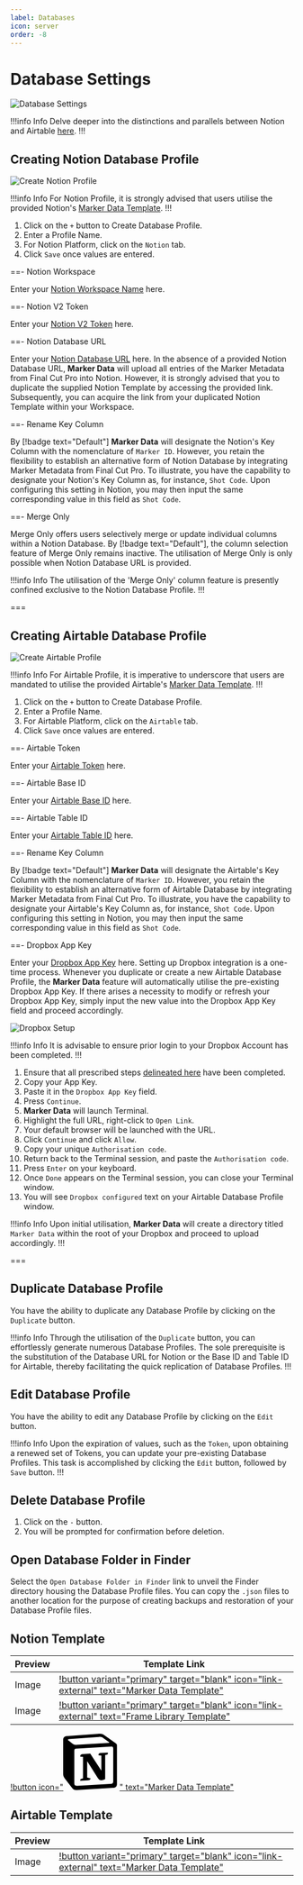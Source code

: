 ```yaml
---
label: Databases
icon: server
order: -8
---
```

# Database Settings

![Database Settings](/assets/md-database-settings.png)

!!!info Info
Delve deeper into the distinctions and parallels between Notion and Airtable [here](/databases/database-platforms).
!!!

## Creating Notion Database Profile

![Create Notion Profile](/assets/md-database-settings_01.png)

!!!info Info
For Notion Profile, it is strongly advised that users utilise the provided Notion's [Marker Data Template](/user-guide/databases/#notion-template).
!!!

1. Click on the `+` button to Create Database Profile.
2. Enter a Profile Name.
3. For Notion Platform, click on the `Notion` tab.
4. Click `Save` once values are entered.

==- Notion Workspace

Enter your [Notion Workspace Name](/databases/notion-prerequisite#obtain-your-workspace-name) here.

==- Notion V2 Token

Enter your [Notion V2 Token](/databases/notion-prerequisite#obtain-your-session-token) here.

==- Notion Database URL

Enter your [Notion Database URL](/databases/notion-prerequisite##obtain-your-database-url) here. In the absence of a provided Notion Database URL, **Marker Data** will upload all entries of the Marker Metadata from Final Cut Pro into Notion. However, it is strongly advised that you to duplicate the supplied Notion Template by accessing the provided link. Subsequently, you can acquire the link from your duplicated Notion Template within your Workspace.

==- Rename Key Column

By [!badge text="Default"] **Marker Data** will designate the Notion's Key Column with the nomenclature of `Marker ID`. However, you retain the flexibility to establish an alternative form of Notion Database by integrating Marker Metadata from Final Cut Pro. To illustrate, you have the capability to designate your Notion's Key Column as, for instance, `Shot Code`. Upon configuring this setting in Notion, you may then input the same corresponding value in this field as `Shot Code`.

==- Merge Only

Merge Only offers users selectively merge or update individual columns within a Notion Database. By [!badge text="Default"], the column selection feature of Merge Only remains inactive. The utilisation of Merge Only is only possible when Notion Database URL is provided.

!!!info Info
The utilisation of the 'Merge Only' column feature is presently confined exclusive to the Notion Database Profile.
!!!

===

## Creating Airtable Database Profile

![Create Airtable Profile](/assets/md-database-settings_02.png)

!!!info Info
For Airtable Profile, it is imperative to underscore that users are mandated to utilise the provided Airtable's [Marker Data Template](/user-guide/databases/#airtable-template).
!!!

1. Click on the `+` button to Create Database Profile.
2. Enter a Profile Name.
3. For Airtable Platform, click on the `Airtable` tab.
4. Click `Save` once values are entered.

==- Airtable Token

Enter your [Airtable Token](/databases/airtable-prerequisite#obtain-your-workspace-name) here.

==- Airtable Base ID

 Enter your [Airtable Base ID](/databases/airtable-prerequisite#obtain-your-base-id--table-id) here.
 
==- Airtable Table ID

Enter your [Airtable Table ID](/databases/airtable-prerequisite#obtain-your-base-id--table-id) here.

==- Rename Key Column

By [!badge text="Default"] **Marker Data** will designate the Airtable's Key Column with the nomenclature of `Marker ID`. However, you retain the flexibility to establish an alternative form of Airtable Database by integrating Marker Metadata from Final Cut Pro. To illustrate, you have the capability to designate your Airtable's Key Column as, for instance, `Shot Code`. Upon configuring this setting in Notion, you may then input the same corresponding value in this field as `Shot Code`.

==- Dropbox App Key

Enter your [Dropbox App Key](/databases/dropbox-prerequisite) here. Setting up Dropbox integration is a one-time process. Whenever you duplicate or create a new Airtable Database Profile, the **Marker Data** feature will automatically utilise the pre-existing Dropbox App Key. If there arises a necessity to modify or refresh your Dropbox App Key, simply input the new value into the Dropbox App Key field and proceed accordingly.

![Dropbox Setup](/assets/md-database-settings_dropbox.gif)

!!!info Info
It is advisable to ensure prior login to your Dropbox Account has been completed.
!!!

1. Ensure that all prescribed steps [delineated here](/databases/dropbox-prerequisite) have been completed.
2. Copy your App Key.
3. Paste it in the `Dropbox App Key` field.
4. Press `Continue`.
5. **Marker Data** will launch Terminal.
6. Highlight the full URL, right-click to `Open Link`.
7. Your default browser will be launched with the URL.
8. Click `Continue` and click `Allow`.
9. Copy your unique `Authorisation code`.
10. Return back to the Terminal session, and paste the `Authorisation code`.
11. Press `Enter` on your keyboard.
12. Once `Done` appears on the Terminal session, you can close your Terminal window.
13. You will see `Dropbox configured` text on your Airtable Database Profile window.

!!!info Info
Upon initial utilisation, **Marker Data** will create a directory titled `Marker Data` within the root of your Dropbox and proceed to upload accordingly.
!!!

===

## Duplicate Database Profile

You have the ability to duplicate any Database Profile by clicking on the `Duplicate` button.

!!!info Info
Through the utilisation of the `Duplicate` button, you can effortlessly generate numerous Database Profiles. The sole prerequisite is the substitution of the Database URL for Notion or the Base ID and Table ID for Airtable, thereby facilitating the quick replication of Database Profiles.
!!!

## Edit Database Profile

You have the ability to edit any Database Profile by clicking on the `Edit` button.

!!!info Info
Upon the expiration of values, such as the `Token`, upon obtaining a renewed set of Tokens, you can update your pre-existing Database Profiles. This task is accomplished by clicking the `Edit` button, followed by `Save` button.
!!!

## Delete Database Profile

1. Click on the `-` button.
2. You will be prompted for confirmation before deletion.

## Open Database Folder in Finder

Select the `Open Database Folder in Finder` link to unveil the Finder directory housing the Database Profile files. You can copy the `.json` files to another location for the purpose of creating backups and restoration of your Database Profile files.

## Notion Template

| Preview | Template Link |
|---|---|
| Image | [!button variant="primary" target="blank" icon="link-external" text="Marker Data Template"](https://theacharya.co/) |
| Image | [!button variant="primary" target="blank" icon="link-external" text="Frame Library Template"](https://theacharya.co/) |

[!button icon="<svg width="100" height="100" viewBox="0 0 100 100" fill="none" xmlns="http://www.w3.org/2000/svg">
  <path d="M6.017 4.313l55.333 -4.087c6.797 -0.583 8.543 -0.19 12.817 2.917l17.663 12.443c2.913 2.14 3.883 2.723 3.883 5.053v68.243c0 4.277 -1.553 6.807 -6.99 7.193L24.467 99.967c-4.08 0.193 -6.023 -0.39 -8.16 -3.113L3.3 79.94c-2.333 -3.113 -3.3 -5.443 -3.3 -8.167V11.113c0 -3.497 1.553 -6.413 6.017 -6.8z" fill="#fff"/>
  <path fill-rule="evenodd" clip-rule="evenodd" d="M61.35 0.227l-55.333 4.087C1.553 4.7 0 7.617 0 11.113v60.66c0 2.723 0.967 5.053 3.3 8.167l13.007 16.913c2.137 2.723 4.08 3.307 8.16 3.113l64.257 -3.89c5.433 -0.387 6.99 -2.917 6.99 -7.193V20.64c0 -2.21 -0.873 -2.847 -3.443 -4.733L74.167 3.143c-4.273 -3.107 -6.02 -3.5 -12.817 -2.917zM25.92 19.523c-5.247 0.353 -6.437 0.433 -9.417 -1.99L8.927 11.507c-0.77 -0.78 -0.383 -1.753 1.557 -1.947l53.193 -3.887c4.467 -0.39 6.793 1.167 8.54 2.527l9.123 6.61c0.39 0.197 1.36 1.36 0.193 1.36l-54.933 3.307 -0.68 0.047zM19.803 88.3V30.367c0 -2.53 0.777 -3.697 3.103 -3.893L86 22.78c2.14 -0.193 3.107 1.167 3.107 3.693v57.547c0 2.53 -0.39 4.67 -3.883 4.863l-60.377 3.5c-3.493 0.193 -5.043 -0.97 -5.043 -4.083zm59.6 -54.827c0.387 1.75 0 3.5 -1.75 3.7l-2.91 0.577v42.773c-2.527 1.36 -4.853 2.137 -6.797 2.137 -3.107 0 -3.883 -0.973 -6.21 -3.887l-19.03 -29.94v28.967l6.02 1.363s0 3.5 -4.857 3.5l-13.39 0.777c-0.39 -0.78 0 -2.723 1.357 -3.11l3.497 -0.97v-38.3L30.48 40.667c-0.39 -1.75 0.58 -4.277 3.3 -4.473l14.367 -0.967 19.8 30.327v-26.83l-5.047 -0.58c-0.39 -2.143 1.163 -3.7 3.103 -3.89l13.4 -0.78z" fill="#000"/>
</svg>" text="Marker Data Template"](https://theacharya.co/)

## Airtable Template

| Preview | Template Link |
|---|---|
| Image | [!button variant="primary" target="blank" icon="link-external" text="Marker Data Template"](https://theacharya.co/) |